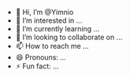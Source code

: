 - 👋 Hi, I’m @Yimnio
- 👀 I’m interested in ...
- 🌱 I’m currently learning ...
- 💞️ I’m looking to collaborate on ...
- 📫 How to reach me ...
- 😄 Pronouns: ...
- ⚡ Fun fact: ...

<!---
Yimnio/Yimnio is a ✨ special ✨ repository because its `README.md` (this file) appears on your GitHub profile.
You can click the Preview link to take a look at your changes.
--->
